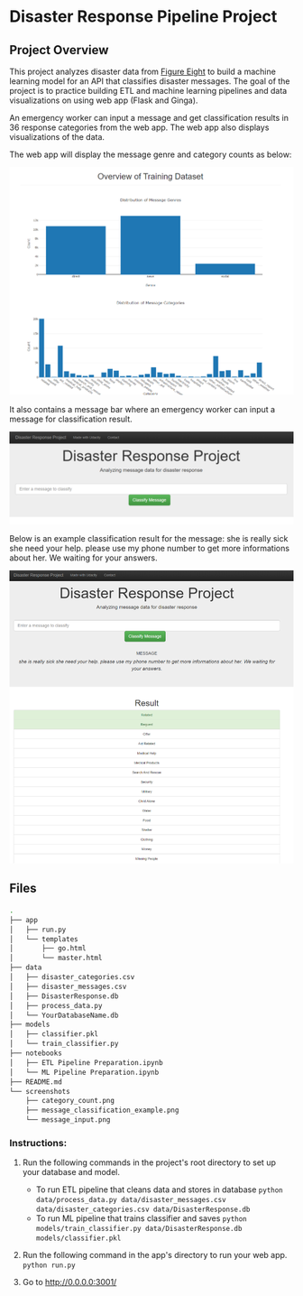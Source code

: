 # Disaster Response Pipeline Project

## Project Overview
This project analyzes disaster data from [Figure Eight](https://appen.com/) to build a machine learning model for an API that classifies disaster messages. The goal of the project is to practice building ETL and machine learning pipelines and data visualizations on using web app (Flask and Ginga).

An emergency worker can input a message and get classification results in 36 response categories from the web app. The web app also displays visualizations of the data.

The web app will display the message genre and category counts as below:

![alt text](screenshots/category_count.png)

It also contains a message bar where an emergency worker can input a message
for classification result.

![alt text](screenshots/message_input.png)

Below is an example classification result for the message: she is really sick she need your help. please use my phone number to get more informations about her. We waiting for your answers.  

![alt text](screenshots/message_classification_example.png)

## Files
```bash
.
├── app
│   ├── run.py
│   └── templates
│       ├── go.html
│       └── master.html
├── data
│   ├── disaster_categories.csv
│   ├── disaster_messages.csv
│   ├── DisasterResponse.db
│   ├── process_data.py
│   └── YourDatabaseName.db
├── models
│   ├── classifier.pkl
│   └── train_classifier.py
├── notebooks
│   ├── ETL Pipeline Preparation.ipynb
│   └── ML Pipeline Preparation.ipynb
├── README.md
└── screenshots
    ├── category_count.png
    ├── message_classification_example.png
    └── message_input.png
```

### Instructions:
1. Run the following commands in the project's root directory to set up your database and model.

    - To run ETL pipeline that cleans data and stores in database
        `python data/process_data.py data/disaster_messages.csv data/disaster_categories.csv data/DisasterResponse.db`
    - To run ML pipeline that trains classifier and saves
        `python models/train_classifier.py data/DisasterResponse.db models/classifier.pkl`

2. Run the following command in the app's directory to run your web app.
    `python run.py`

3. Go to http://0.0.0.0:3001/
